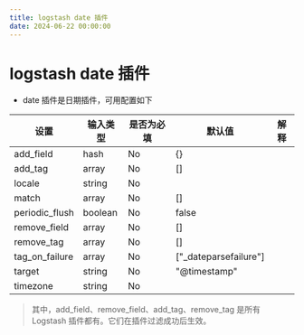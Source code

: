 ```yaml
---
title: logstash date 插件
date: 2024-06-22 00:00:00
---
```

# logstash date 插件

- date 插件是日期插件，可用配置如下

| 设置           | 输入类型 | 是否为必填 | 默认值                | 解释 |
| -------------- | -------- | ---------- | --------------------- | ---- |
| add_field      | hash     | No         | {}                    |      |
| add_tag        | array    | No         | []                    |      |
| locale         | string   | No         |                       |      |
| match          | array    | No         | []                    |      |
| periodic_flush | boolean  | No         | false                 |      |
| remove_field   | array    | No         | []                    |      |
| remove_tag     | array    | No         | []                    |      |
| tag_on_failure | array    | No         | ["_dateparsefailure"] |      |
| target         | string   | No         | "@timestamp"          |      |
| timezone       | string   | No         |                       |      |

> 其中，add_field、remove_field、add_tag、remove_tag 是所有 Logstash 插件都有。它们在插件过滤成功后生效。